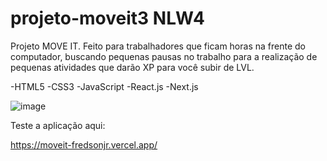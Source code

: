 # projeto-moveit3 NLW4
 Projeto MOVE IT. Feito para trabalhadores que ficam horas na frente do computador, buscando pequenas pausas no trabalho para a realização de pequenas atividades que darão XP para você subir de LVL. 
 
 -HTML5
 -CSS3
 -JavaScript
 -React.js
 -Next.js

![image](https://user-images.githubusercontent.com/75963618/109409770-23e04680-7974-11eb-8530-44612ece4a8a.png)

Teste a aplicação aqui:

https://moveit-fredsonjr.vercel.app/

